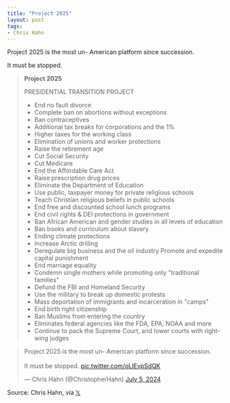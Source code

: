 ```yaml
---
title: "Project 2025"
layout: post
tags:
- Chris Hahn
---
```


Project 2025 is the most un- American platform since succession.

It must be stopped.

> **Project 2025**
>
> PRESIDENTIAL TRANSITION PROJECT
>
> - End no fault divorce
> - Complete ban on abortions without exceptions
> - Ban contraceptives
> - Additional tax breaks for corporations and the 1%
> - Higher taxes for the working class
> - Elimination of unions and worker protections
> - Raise the retirement age
> - Cut Social Security
> - Cut Medicare
> - End the Affordable Care Act
> - Raise prescription drug prices
> - Eliminate the Department of Education
> - Use public, taxpayer money for private religious schools
> - Teach Christian religious beliefs in public schools
> - End free and discounted school lunch programs
> - End civil rights & DEI protections in government
> - Ban African American and gender studies in all levels of education
> - Ban books and curriculum about slavery
> - Ending climate protections
> - Increase Arctic drilling
> - Deregulate big business and the oil industry Promote and expedite capital punishment
> - End marriage equality
> - Condemn single mothers while promoting only "traditional families"
> - Defund the FBI and Homeland Security
> - Use the military to break up domestic protests
> - Mass deportation of immigrants and incarceration in "camps"
> - End birth right citizenship
> - Ban Muslims from entering the country
> - Eliminates federal agencies like the FDA, EPA, NOAA and more
> - Continue to pack the Supreme Court, and lower courts with right-wing judges

<blockquote class="twitter-tweet"><p lang="en" dir="ltr">Project 2025 is the most un- American platform since succession. <br /><br />It must be stopped. <a href="https://t.co/oLIEvpSdQK">pic.twitter.com/oLIEvpSdQK</a></p>&mdash; Chris Hahn (@ChristopherHahn) <a href="https://twitter.com/ChristopherHahn/status/1809278519505035475?ref_src=twsrc%5Etfw">July 5, 2024</a></blockquote> <script async src="https://platform.twitter.com/widgets.js" charset="utf-8"></script>

Source: Chris Hahn, via [𝕏](https://x.com)
